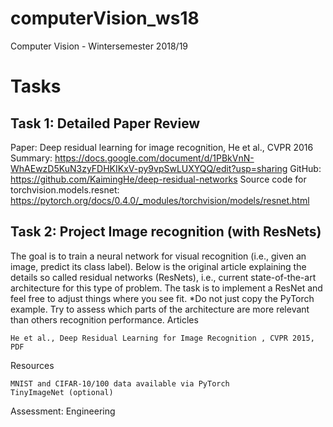 # computerVision_ws18
Computer Vision - Wintersemester 2018/19

# Tasks

## Task 1: Detailed Paper Review

Paper: Deep residual learning for image recognition, He et al., CVPR 2016<br>
Summary: https://docs.google.com/document/d/1PBkVnN-WhAEwzD5KuN3zyFDHKIKxV-py9vpSwLUXYQQ/edit?usp=sharing
GitHub: https://github.com/KaimingHe/deep-residual-networks
Source code for torchvision.models.resnet: https://pytorch.org/docs/0.4.0/_modules/torchvision/models/resnet.html

## Task 2: Project Image recognition (with ResNets)

The goal is to train a neural network for visual recognition (i.e., given an image, predict its class label). Below is the original article explaining the details so called residual networks (ResNets), i.e., current state-of-the-art architecture for this type of problem. The task is to implement a ResNet and feel free to adjust things where you see fit. *Do not just copy the PyTorch example. Try to assess which parts of the architecture are more relevant than others recognition performance.
Articles

    He et al., Deep Residual Learning for Image Recognition , CVPR 2015, PDF

Resources

    MNIST and CIFAR-10/100 data available via PyTorch
    TinyImageNet (optional)

Assessment: Engineering
